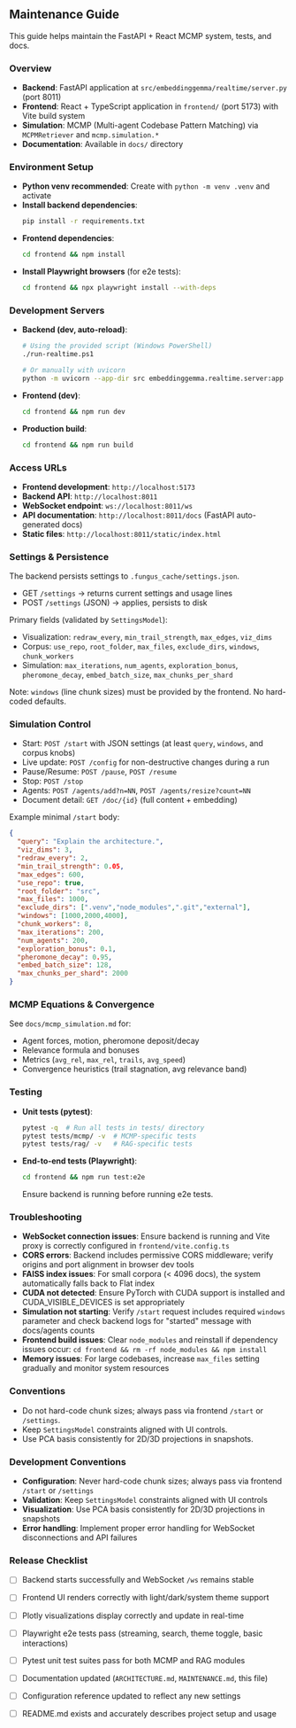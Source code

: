 ## Maintenance Guide

This guide helps maintain the FastAPI + React MCMP system, tests, and docs.

### Overview
- **Backend**: FastAPI application at `src/embeddinggemma/realtime/server.py` (port 8011)
- **Frontend**: React + TypeScript application in `frontend/` (port 5173) with Vite build system
- **Simulation**: MCMP (Multi-agent Codebase Pattern Matching) via `MCPMRetriever` and `mcmp.simulation.*`
- **Documentation**: Available in `docs/` directory

### Environment Setup
- **Python venv recommended**: Create with `python -m venv .venv` and activate
- **Install backend dependencies**:
  ```bash
  pip install -r requirements.txt
  ```
- **Frontend dependencies**:
  ```bash
  cd frontend && npm install
  ```
- **Install Playwright browsers** (for e2e tests):
  ```bash
  cd frontend && npx playwright install --with-deps
  ```

### Development Servers
- **Backend (dev, auto-reload)**:
  ```bash
  # Using the provided script (Windows PowerShell)
  ./run-realtime.ps1

  # Or manually with uvicorn
  python -m uvicorn --app-dir src embeddinggemma.realtime.server:app --reload --port 8011
  ```
- **Frontend (dev)**:
  ```bash
  cd frontend && npm run dev
  ```
- **Production build**:
  ```bash
  cd frontend && npm run build
  ```

### Access URLs
- **Frontend development**: `http://localhost:5173`
- **Backend API**: `http://localhost:8011`
- **WebSocket endpoint**: `ws://localhost:8011/ws`
- **API documentation**: `http://localhost:8011/docs` (FastAPI auto-generated docs)
- **Static files**: `http://localhost:8011/static/index.html`

### Settings & Persistence
The backend persists settings to `.fungus_cache/settings.json`.

- GET `/settings` → returns current settings and usage lines
- POST `/settings` (JSON) → applies, persists to disk

Primary fields (validated by `SettingsModel`):
- Visualization: `redraw_every`, `min_trail_strength`, `max_edges`, `viz_dims`
- Corpus: `use_repo`, `root_folder`, `max_files`, `exclude_dirs`, `windows`, `chunk_workers`
- Simulation: `max_iterations`, `num_agents`, `exploration_bonus`, `pheromone_decay`, `embed_batch_size`, `max_chunks_per_shard`

Note: `windows` (line chunk sizes) must be provided by the frontend. No hard-coded defaults.

### Simulation Control
- Start: `POST /start` with JSON settings (at least `query`, `windows`, and corpus knobs)
- Live update: `POST /config` for non-destructive changes during a run
- Pause/Resume: `POST /pause`, `POST /resume`
- Stop: `POST /stop`
- Agents: `POST /agents/add?n=NN`, `POST /agents/resize?count=NN`
- Document detail: `GET /doc/{id}` (full content + embedding)

Example minimal `/start` body:
```json
{
  "query": "Explain the architecture.",
  "viz_dims": 3,
  "redraw_every": 2,
  "min_trail_strength": 0.05,
  "max_edges": 600,
  "use_repo": true,
  "root_folder": "src",
  "max_files": 1000,
  "exclude_dirs": [".venv","node_modules",".git","external"],
  "windows": [1000,2000,4000],
  "chunk_workers": 8,
  "max_iterations": 200,
  "num_agents": 200,
  "exploration_bonus": 0.1,
  "pheromone_decay": 0.95,
  "embed_batch_size": 128,
  "max_chunks_per_shard": 2000
}
```

### MCMP Equations & Convergence
See `docs/mcmp_simulation.md` for:
- Agent forces, motion, pheromone deposit/decay
- Relevance formula and bonuses
- Metrics (`avg_rel`, `max_rel`, `trails`, `avg_speed`)
- Convergence heuristics (trail stagnation, avg relevance band)

### Testing
- **Unit tests (pytest)**:
  ```bash
  pytest -q  # Run all tests in tests/ directory
  pytest tests/mcmp/ -v  # MCMP-specific tests
  pytest tests/rag/ -v   # RAG-specific tests
  ```
- **End-to-end tests (Playwright)**:
  ```bash
  cd frontend && npm run test:e2e
  ```
  Ensure backend is running before running e2e tests.

### Troubleshooting
- **WebSocket connection issues**: Ensure backend is running and Vite proxy is correctly configured in `frontend/vite.config.ts`
- **CORS errors**: Backend includes permissive CORS middleware; verify origins and port alignment in browser dev tools
- **FAISS index issues**: For small corpora (< 4096 docs), the system automatically falls back to Flat index
- **CUDA not detected**: Ensure PyTorch with CUDA support is installed and CUDA_VISIBLE_DEVICES is set appropriately
- **Simulation not starting**: Verify `/start` request includes required `windows` parameter and check backend logs for "started" message with docs/agents counts
- **Frontend build issues**: Clear `node_modules` and reinstall if dependency issues occur: `cd frontend && rm -rf node_modules && npm install`
- **Memory issues**: For large codebases, increase `max_files` setting gradually and monitor system resources

### Conventions
- Do not hard-code chunk sizes; always pass via frontend `/start` or `/settings`.
- Keep `SettingsModel` constraints aligned with UI controls.
- Use PCA basis consistently for 2D/3D projections in snapshots.

### Development Conventions
- **Configuration**: Never hard-code chunk sizes; always pass via frontend `/start` or `/settings`
- **Validation**: Keep `SettingsModel` constraints aligned with UI controls
- **Visualization**: Use PCA basis consistently for 2D/3D projections in snapshots
- **Error handling**: Implement proper error handling for WebSocket disconnections and API failures

### Release Checklist
- [ ] Backend starts successfully and WebSocket `/ws` remains stable
- [ ] Frontend UI renders correctly with light/dark/system theme support
- [ ] Plotly visualizations display correctly and update in real-time
- [ ] Playwright e2e tests pass (streaming, search, theme toggle, basic interactions)
- [ ] Pytest unit test suites pass for both MCMP and RAG modules
- [ ] Documentation updated (`ARCHITECTURE.md`, `MAINTENANCE.md`, this file)
- [ ] Configuration reference updated to reflect any new settings
- [ ] README.md exists and accurately describes project setup and usage



